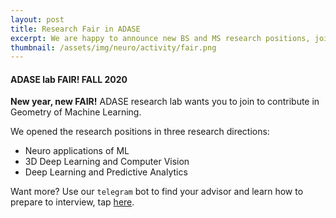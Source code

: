 ```yaml
---
layout: post
title: Research Fair in ADASE
excerpt: We are happy to announce new BS and MS research positions, join!
thumbnail: /assets/img/neuro/activity/fair.png
---
```

#### ADASE lab FAIR! FALL 2020

**New year, new FAIR!** ADASE research lab wants you to join to contribute in Geometry of Machine Learning. 

We opened the research positions in three research directions:
- Neuro applications of ML
- 3D Deep Learning and Computer Vision
- Deep Learning and Predictive Analytics

Want more? Use our `telegram` bot to find your advisor and learn how to prepare to interview, tap [here](https://t.me/FindAdviserBot).
